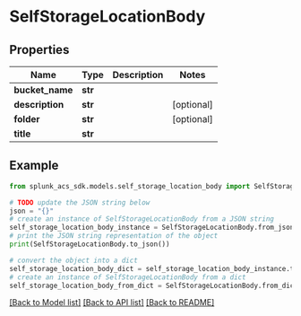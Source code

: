 # SelfStorageLocationBody


## Properties

Name | Type | Description | Notes
------------ | ------------- | ------------- | -------------
**bucket_name** | **str** |  | 
**description** | **str** |  | [optional] 
**folder** | **str** |  | [optional] 
**title** | **str** |  | 

## Example

```python
from splunk_acs_sdk.models.self_storage_location_body import SelfStorageLocationBody

# TODO update the JSON string below
json = "{}"
# create an instance of SelfStorageLocationBody from a JSON string
self_storage_location_body_instance = SelfStorageLocationBody.from_json(json)
# print the JSON string representation of the object
print(SelfStorageLocationBody.to_json())

# convert the object into a dict
self_storage_location_body_dict = self_storage_location_body_instance.to_dict()
# create an instance of SelfStorageLocationBody from a dict
self_storage_location_body_from_dict = SelfStorageLocationBody.from_dict(self_storage_location_body_dict)
```
[[Back to Model list]](../README.md#documentation-for-models) [[Back to API list]](../README.md#documentation-for-api-endpoints) [[Back to README]](../README.md)


